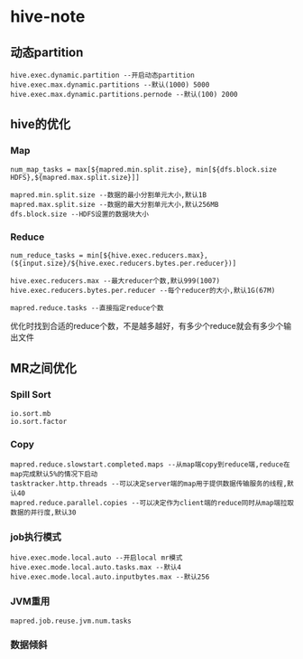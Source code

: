 # hive-note

## 动态partition
```
hive.exec.dynamic.partition --开启动态partition
hive.exec.max.dynamic.partitions --默认(1000) 5000
hive.exec.max.dynamic.partitions.pernode --默认(100) 2000
```
## hive的优化

### Map
```
num_map_tasks = max[${mapred.min.split.zise}, min[${dfs.block.size HDFS},${mapred.max.split.size}]]
```
```
mapred.min.split.size --数据的最小分割单元大小,默认1B
mapred.max.split.size --数据的最大分割单元大小,默认256MB
dfs.block.size --HDFS设置的数据块大小
```
### Reduce
```
num_reduce_tasks = min[${hive.exec.reducers.max},(${input.size}/${hive.exec.reducers.bytes.per.reducer})]
```
```
hive.exec.reducers.max --最大reducer个数,默认999(1007)
hive.exec.reducers.bytes.per.reducer --每个reducer的大小,默认1G(67M)
```
```
mapred.reduce.tasks --直接指定reduce个数
```
优化时找到合适的reduce个数，不是越多越好，有多少个reduce就会有多少个输出文件

## MR之间优化
### Spill Sort
```
io.sort.mb
io.sort.factor
```
### Copy
```
mapred.reduce.slowstart.completed.maps --从map端copy到reduce端,reduce在map完成默认5%的情况下启动
tasktracker.http.threads --可以决定server端的map用于提供数据传输服务的线程,默认40
mapred.reduce.parallel.copies --可以决定作为client端的reduce同时从map端拉取数据的并行度,默认30
```
### job执行模式
```
hive.exec.mode.local.auto --开启local mr模式
hive.exec.mode.local.auto.tasks.max --默认4
hive.exec.mode.local.auto.inputbytes.max --默认256
```
### JVM重用
```
mapred.job.reuse.jvm.num.tasks
```
### 数据倾斜

